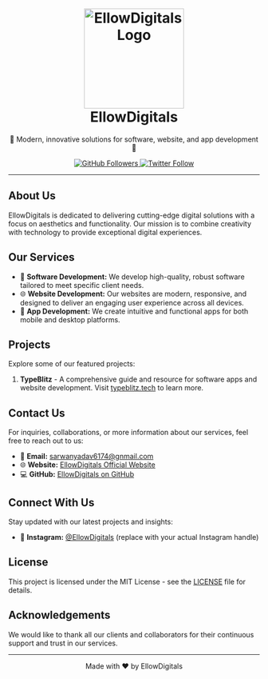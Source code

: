 <h1 align="center">
  <img src="https://ellowdigitals.github.io/assets/favicon/share.jpg" alt="EllowDigitals Logo" width="200">
  <br> EllowDigitals
</h1>

<p align="center">
  🚀 Modern, innovative solutions for software, website, and app development 🚀
</p>

<p align="center">
  <a href="https://github.com/sarwan6174" target="_blank">
    <img src="https://img.shields.io/github/followers/sarwan6174?label=Follow&style=social" alt="GitHub Followers">
  </a>
  <a href="https://twitter.com/your_twitter" target="_blank">
    <img src="https://img.shields.io/twitter/follow/your_twitter?label=Follow&style=social" alt="Twitter Follow">
  </a>
</p>

---

## About Us

EllowDigitals is dedicated to delivering cutting-edge digital solutions with a focus on aesthetics and functionality. Our mission is to combine creativity with technology to provide exceptional digital experiences.

## Our Services

- 🎨 **Software Development:** We develop high-quality, robust software tailored to meet specific client needs.
- 🌐 **Website Development:** Our websites are modern, responsive, and designed to deliver an engaging user experience across all devices.
- 📱 **App Development:** We create intuitive and functional apps for both mobile and desktop platforms.

## Projects

Explore some of our featured projects:

1. **TypeBlitz** - A comprehensive guide and resource for software apps and website development. Visit [typeblitz.tech](https://typeblitz.tech) to learn more.

## Contact Us

For inquiries, collaborations, or more information about our services, feel free to reach out to us:

- 📧 **Email:** sarwanyadav6174@gnmail.com
- 🌐 **Website:** [EllowDigitals Official Website](https://sarwan6174.github.io/ellowdigitals.github.io/)
- 💻 **GitHub:** [EllowDigitals on GitHub](https://github.com/sarwan6174)

## Connect With Us

Stay updated with our latest projects and insights:

- 📸 **Instagram:** [@EllowDigitals](https://instagram.com/your_instagram) (replace with your actual Instagram handle)

## License

This project is licensed under the MIT License - see the [LICENSE](LICENSE) file for details.

## Acknowledgements

We would like to thank all our clients and collaborators for their continuous support and trust in our services.

---

<p align="center">
  Made with ❤️ by EllowDigitals
</p>
